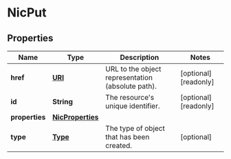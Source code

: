 

# NicPut

## Properties

| Name | Type | Description | Notes |
| ------------ | ------------- | ------------- | ------------- |
| **href** | [**URI**](URI.md) | URL to the object representation (absolute path). |  [optional] [readonly] |
| **id** | **String** | The resource&#39;s unique identifier. |  [optional] [readonly] |
| **properties** | [**NicProperties**](NicProperties.md) |  |  |
| **type** | [**Type**](Type.md) | The type of object that has been created. |  [optional] |


